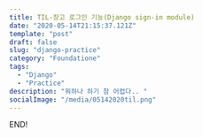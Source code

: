 ```yaml
---
title: TIL-장고 로그인 기능(Django sign-in module)
date: "2020-05-14T21:15:37.121Z"
template: "post"
draft: false
slug: "django-practice"
category: "Foundatione"
tags:
  - "Django"
  - "Practice"
description: "뭐하나 하기 참 어렵다.. "
socialImage: "/media/05142020til.png"
---
```

END!



